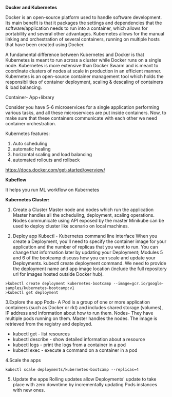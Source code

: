**Docker and Kubernetes**

Docker is an open-source platform used to handle software development. Its main benefit is that it packages the settings and dependencies that the software/application needs to run into a container, which allows for portability and several other advantages. Kubernetes allows for the manual linking and orchestration of several containers, running on multiple hosts that have been created using Docker.

A fundamental difference between Kubernetes and Docker is that Kubernetes is meant to run across a cluster while Docker runs on a single node. Kubernetes is more extensive than Docker Swarm and is meant to coordinate clusters of nodes at scale in production in an efficient manner.
Kubernetes is an open-source container management tool which holds the responsibilities of container deployment, scaling & descaling of containers & load balancing.

Container- App+library

Consider you have 5-6 microservices for a single application performing various tasks, and all these microservices are put inside containers. Now, to make sure that these containers communicate with each other we need container orchestration.

Kubernetes features:
1. Auto scheduling
2. automatic healing
3. horizontal scaling and load balancing
4. automated rollouts and rollback

https://docs.docker.com/get-started/overview/

**Kubeflow**

It helps you run ML workflow on Kubernetes

**Kubernetes Cluster:**

1. Create a Cluster 
Master node and nodes which run the application
Master handles all the scheduling, deployment, scaling operations.
Nodes communicate using API exposed by the master
Minikube can be used to deploy cluster like scenario on local machines.

2. Deploy app
Kubectl - Kubernetes command line interface
When you create a Deployment, you'll need to specify the container image for your application and the number of replicas that you want to run. You can change that information later by updating your Deployment; Modules 5 and 6 of the bootcamp discuss how you can scale and update your Deployments.
kubectl create deployment command. We need to provide the deployment name and app image location (include the full repository url for images hosted outside Docker hub).
```
>kubectl create deployment kubernetes-bootcamp --image=gcr.io/google-samples/kubernetes-bootcamp:v1
>kubectl get deployment
```

3.Explore the app
Pods- A Pod is a group of one or more application containers (such as Docker or rkt) and includes shared storage (volumes), IP address and information about how to run them.
Nodes- They have multiple pods running on them. Master handles the nodes. The image is retrieved from the registry and deployed.
- kubectl get - list resources
- kubectl describe - show detailed information about a resource
- kubectl logs - print the logs from a container in a pod
- kubectl exec - execute a command on a container in a pod

4.Scale the apps
```
kubectl scale deployments/kubernetes-bootcamp --replicas=4
```

5. Update the apps
Rolling updates allow Deployments' update to take place with zero downtime by incrementally updating Pods instances with new ones.
